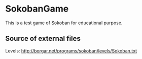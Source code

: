# SokobanGame

This is a test game of Sokoban for educational purpose.

## Source of external files

Levels: http://borgar.net/programs/sokoban/levels/Sokoban.txt
